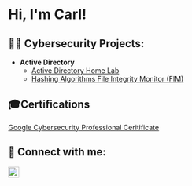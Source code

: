 <h1>Hi, I'm Carl! <a href="https://www.linkedin.com/in/carlalleyne/"></a>

<h2>👨‍💻 Cybersecurity Projects:</h2>

- <b>Active Directory</b>
  - [Active Directory Home Lab](https://github.com/COAlleyne/ActiveDirectoryLab)
  - [Hashing Algorithms File Integrity Monitor (FIM)](https://github.com/COAlleyne/LABURL)
    
<h2>🎓Certifications </h2>

[Google Cybersecurity Professional Ceritificate](https://www.credly.com/badges/52e3addd-5113-4d4f-8b70-c37708593f54/public_url)


<h2> 🤳 Connect with me:</h2>


[<img align="left" alt="JoshMadakor | LinkedIn" width="22px" src="https://cdn.jsdelivr.net/npm/simple-icons@v3/icons/linkedin.svg" />][linkedin]

[linkedin]: https://linkedin.com/in/carlalleyne

<!--
**joshmadakor1/joshmadakor1** is a ✨ _special_ ✨ repository because its `README.md` (this file) appears on your GitHub profile.

Here are some ideas to get you started:

- 🔭 I’m currently working on ...
- 🌱 I’m currently learning ...
- 👯 I’m looking to collaborate on ...
- 🤔 I’m looking for help with ...
- 💬 Ask me about ...
- 📫 How to reach me: ...
- 😄 Pronouns: ...
- ⚡ Fun fact: ...
-->
